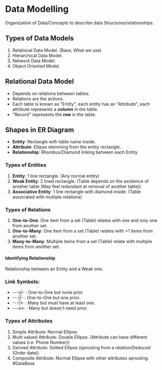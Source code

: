# Data Modelling
Organization of Data/Concepts to describe data Structures/relationships.

## Types of Data Models
1. Relational Data Model. (Base, What we use)
2. Hierarchical Data Model.
3. Network Data Model.
4. Object Oriented Model.

## Relational Data Model
- Depends on relations between tables.
- Relations are the actions.
- Each table is known as "Entity", each entity has an "Attribute", each attribute represents a ***column*** in the table.
- "Record" represents the ***row*** in the table.

## Shapes in ER Diagram
- **Entity**: Rectangle with table name inside.
- **Attribute**: Ellipse stemming from the entity rectangle.
- **Relationship**: Rhombus/Diamond linking between each Entity.

### Types of Entities
1. **Entity**: 1 line rectangle. (Any normal entity)
2. **Weak Entity**: 2 lined rectangle. (Table depends on the existence of another table (May feel redundant at removal of another table))
3. **Associative Entity**: 1 line rectangle with diamond inside. (Table associated with multiple relations)

### Types of Relations
1. **One-to-One**: One item from a set (Table) relates with one and only one from another set.
2. **One-to-Many**: One item from a set (Table) relates with >1 items from another set.
3. **Many-to-Many**: Multiple items from a set (Table) relate with multiple items from another set.

#### Identifying Relationship
Relationship between an Entity and a Weak one.

### Link Symbols:
- ---o|-   : One-to-One but none prior
- ---||-    : One-to-One but one prior.
- ---|<-  : Many but must have at least one.
- ---o<- : Many but doesn't need prior.

### Types of Attributes
1. Simple Attribute: Normal Ellipse.
2. Multi valued Attribute: Double Ellipse. (Attribute can have different values (i.e. Phone Number))
3. Derived Attribute: Dotted Ellipse (sprouting from a relation/Deduced (Order date))
4. Composite Attribute: Normal Ellipse with other attributes sprouting.
#DataBase